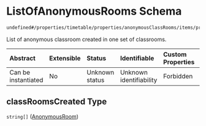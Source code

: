 # ListOfAnonymousRooms Schema

```txt
undefined#/properties/timetable/properties/anonymousClassRooms/items/properties/classRoomsCreated
```

List of anonymous classroom created in one set of classrooms.

| Abstract            | Extensible | Status         | Identifiable            | Custom Properties | Additional Properties | Access Restrictions | Defined In                                                                                       |
| :------------------ | :--------- | :------------- | :---------------------- | :---------------- | :-------------------- | :------------------ | :----------------------------------------------------------------------------------------------- |
| Can be instantiated | No         | Unknown status | Unknown identifiability | Forbidden         | Allowed               | none                | [ghcEngineOutput.schema.json\*](../../../out/ghcEngineOutput.schema.json "open original schema") |

## classRoomsCreated Type

`string[]` ([AnonymousRoom](ghcengineoutput-properties-generatedjsontimetable-properties-setofanonymousclassrooms-anonymousclassroom-properties-listofanonymousrooms-anonymousroom.md))
